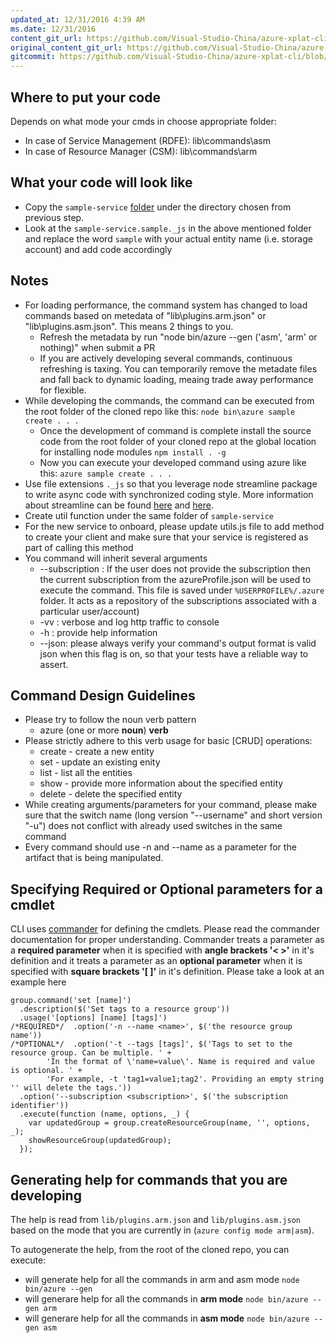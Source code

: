 ```yaml
---
updated_at: 12/31/2016 4:39 AM
ms.date: 12/31/2016
content_git_url: https://github.com/Visual-Studio-China/azure-xplat-cli/blob/dev/azure-xplat/Conceptual/Writing-Cmd.md
original_content_git_url: https://github.com/Visual-Studio-China/azure-xplat-cli/blob/dev/azure-xplat/Conceptual/Writing-Cmd.md
gitcommit: https://github.com/Visual-Studio-China/azure-xplat-cli/blob/92dd27e278d52f264586965cecc1a686475d3cfe/azure-xplat/Conceptual/Writing-Cmd.md
---
```

## Where to put your code
Depends on what mode your cmds in choose appropriate folder:
* In case of Service Management (RDFE): lib\commands\asm
* In case of Resource Manager (CSM): lib\commands\arm

## What your code will look like
* Copy the `sample-service` [folder](./sample-service) under the directory chosen from previous step.
* Look at the `sample-service.sample._js` in the above mentioned folder and replace the word `sample` with your actual entity name (i.e. storage account) and add code accordingly

## Notes
* For loading performance, the command system has changed to load commands based on metedata of "lib\\plugins.arm.json" or "lib\\plugins.asm.json". This means 2 things to you. 
  * Refresh the metadata by run "node bin/azure --gen ('asm', 'arm' or nothing)" when submit a PR
  * If you are actively developing several commands, continuous refreshing is taxing. You can temporarily remove the metadate files and fall back to dynamic loading, meaing trade away performance for flexible.
* While developing the commands, the command can be executed from the root folder of the cloned repo like this: ```node bin\azure sample create . . .```
  * Once the development of command is complete install the source code from the root folder of your cloned repo at the global location for installing node modules ```npm install . -g```
  * Now you can execute your developed command using azure like this: ```azure sample create . . .```
* Use file extensions `._js` so that you leverage node streamline package to write async code with synchronized coding style. More information about streamline can be found [here](http://blog.rivaliq.com/develop-double-time-node-plus-streamline/) and [here](http://www.stateofcode.com/2011/05/bruno-jouhier/).
* Create util function under the same folder of `sample-service`
* For the new service to onboard, please update utils.js file to add method to create your client and make sure that your service is registered as part of calling this method
* You command will inherit several arguments
  * --subscription : If the user does not provide the subscription then the current subscription from the azureProfile.json will be used to execute the command. This file is saved under ```%USERPROFILE%/.azure``` folder. It acts as a repository of the subscriptions associated with a particular user/account)
  * -vv : verbose and log http traffic to console
  * -h  : provide help information
  * --json: please always verify your command's output format is valid json when this flag is on, so that your tests have a reliable way to assert.

## Command Design Guidelines
* Please try to follow the noun verb pattern
  * azure (one or more **noun**) **verb** 
* Please strictly adhere to this verb usage for basic [CRUD] operations: 
  * create - create a new entity
  * set - update an existing enity
  * list - list all the entities
  * show - provide more information about the specified entity
  * delete - delete the specified entity
* While creating arguments/parameters for your command, please make sure that the switch name (long version "--username" and short version "-u") does not conflict with already used switches in the same command
* Every command should use -n and --name as a parameter for the artifact that is being manipulated.

## Specifying Required or Optional parameters for a cmdlet
CLI uses [commander](https://github.com/tj/commander.js?utm_source=jobboleblog) for defining the cmdlets. Please read the commander documentation for proper understanding. Commander treats a parameter as a **required parameter** when it is specified with **angle brackets '< >'** in it's definition and it treats a parameter as an **optional parameter** when it is specified with **square brackets '[ ]'** in it's definition. Please take a look at an example here
```
group.command('set [name]')
  .description($('Set tags to a resource group'))
  .usage('[options] [name] [tags]')
/*REQUIRED*/  .option('-n --name <name>', $('the resource group name')) 
/*OPTIONAL*/  .option('-t --tags [tags]', $('Tags to set to the resource group. Can be multiple. ' +
        'In the format of \'name=value\'. Name is required and value is optional. ' + 
        'For example, -t 'tag1=value1;tag2'. Providing an empty string '' will delete the tags.'))  
  .option('--subscription <subscription>', $('the subscription identifier'))
  .execute(function (name, options, _) {
    var updatedGroup = group.createResourceGroup(name, '', options, _);
    showResourceGroup(updatedGroup);
  });
```

## Generating help for commands that you are developing
The help is read from `lib/plugins.arm.json` and `lib/plugins.asm.json` based on the mode that you are currently in (`azure config mode arm|asm`).

To autogenerate the help, from the root of the cloned repo, you can execute:
- will generate help for all the commands in arm and asm mode `node bin/azure --gen`
- will generare help for all the commands in **arm mode** `node bin/azure --gen arm`
- will generare help for all the commands in **asm mode** `node bin/azure --gen asm`

